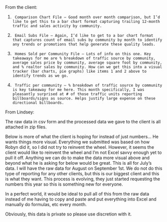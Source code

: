 From the client:
 
1.      Comparison Chart File – Good month over month comparison, but I’d like to get this to a bar chart format capturing trailing 12-month traffic and sales activity by community.

2.      Email Subs File – Again, I’d like to get to a bar chart format that captures count of email subs by community by month to identify any trends or promotions that help generate these quality leads.

3.      Homes Sold per Community File – Lots of info on this one. Key takeaways for me are % breakdown of traffic source by community, average sales price by community, average square foot by community, and % realtor sales by community. How can we get this into a visual tracker (bar charts, pie graphs) like items 1 and 2 above to identify trends as we go.

4.      Traffic per community – % breakdown of traffic source by community is key takeaway for me here. This month specifically, I was pleasantly surprised at # of those traffic units reporting billboards/signs as source. Helps justify large expense on these directional billboards.

From Lindsey:

The raw data in csv form and the processed data we gave to the client is all attached in zip files. 
 
Below is more of what the client is hoping for instead of just numbers… He wants things more visual.  Everything we submitted was based on how Robyn did it, so I did not try to reinvent the wheel.  However, it seems the client would like to reinvent the wheel and I’m not Excel savvy enough yet to pull it off.  Anything we can do to make the data more visual above and beyond what he is asking for below would be great.  This is all for July’s data.  I will have the raw data for August on September 1st. We do not do this type of reporting for any other clients, but this is our biggest client and this is what they want.  This process is evolving, they just started requesting the numbers this year so this is something new for everyone.
 
In a perfect world, it would be ideal to pull all of this from the raw data instead of me having to copy and paste and put everything into Excel and manually do formulas, etc every month. 
 
Obviously, this data is private so please use discretion with it.
